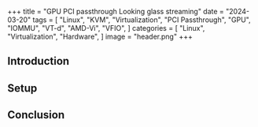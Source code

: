 +++
title = "GPU PCI passthrough Looking glass streaming"
date = "2024-03-20"
tags = [
    "Linux",
    "KVM",
    "Virtualization",
    "PCI Passthrough",
    "GPU",
    "IOMMU",
    "VT-d",
    "AMD-Vi",
    "VFIO",
]
categories = [
    "Linux",
    "Virtualization",
    "Hardware",
]
image = "header.png"
+++

## Introduction

## Setup

## Conclusion
